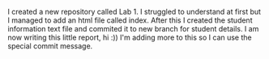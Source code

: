 I created a new repository called Lab 1. I struggled to understand at first but I managed to add an html file called index. After this I created the student information text file and commited it to new branch for student details. I am now writing this little report, hi :))
I'm adding more to this so I can use the special commit message.
